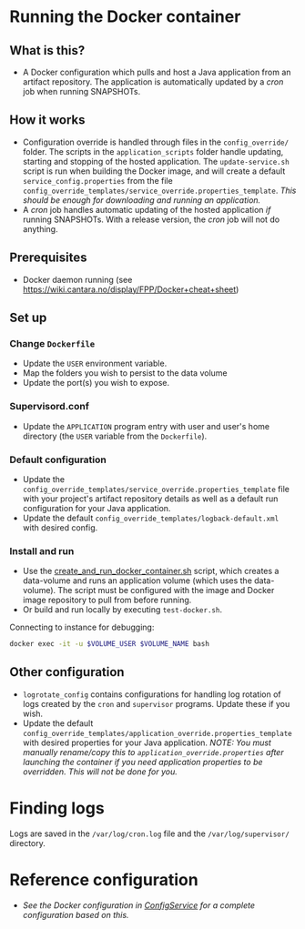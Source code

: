 # Running the Docker container 

## What is this?
* A Docker configuration which pulls and host a Java application from an artifact repository. The application is automatically updated by a _cron_ job when running SNAPSHOTs.

## How it works
* Configuration override is handled through files in the `config_override/` folder. The scripts in the `application_scripts` folder handle updating, starting and stopping of the hosted application. The `update-service.sh` script is run when building the Docker image, and will create a default `service_config.properties` from the file `config_override_templates/service_override.properties_template`. *This should be enough for downloading and running an application.*
* A _cron_ job handles automatic updating of the hosted application *if* running SNAPSHOTs. With a release version, the _cron_ job will not do anything.

## Prerequisites
* Docker daemon running (see https://wiki.cantara.no/display/FPP/Docker+cheat+sheet)

## Set up
### Change `Dockerfile`
* Update the `USER` environment variable.
* Map the folders you wish to persist to the data volume
* Update the port(s) you wish to expose.

### Supervisord.conf
* Update the `APPLICATION` program entry with user and user's home directory (the `USER` variable from the `Dockerfile`).

### Default configuration
* Update the `config_override_templates/service_override.properties_template` file with your project's artifact repository details as well as a default run configuration for your Java application. 
* Update the default `config_override_templates/logback-default.xml` with desired config.

### Install and run 
* Use the [create_and_run_docker_container.sh](https://github.com/Cantara/devops/blob/master/pull_deploy/linux/deploy/create_and_run_docker_container.sh) script, which creates a data-volume and runs an application volume (which uses the data-volume). The script must be configured with the image and Docker image repository to pull from before running.
* Or build and run locally by executing `test-docker.sh`.

Connecting to instance for debugging:
```bash
docker exec -it -u $VOLUME_USER $VOLUME_NAME bash
```

## Other configuration
* `logrotate_config` contains configurations for handling log rotation of logs created by the `cron` and `supervisor` programs. Update these if you wish.
* Update the default `config_override_templates/application_override.properties_template` with desired properties for your Java application. *NOTE: You must manually rename/copy this to `application_override.properties` after launching the container if you need application properties to be overridden. This will not be done for you.*

# Finding logs
Logs are saved in the `/var/log/cron.log` file and the `/var/log/supervisor/` directory.

# Reference configuration
* *See the Docker configuration in [ConfigService](https://github.com/Cantara/ConfigService) for a complete configuration based on this.*
